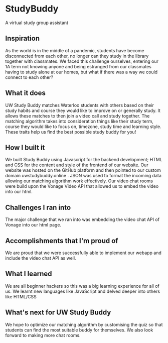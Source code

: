 # StudyBuddy
A virtual study group assistant

## Inspiration

As the world is in the middle of a pandemic, students have become disconnected from each other, no longer can they study in the library together with classmates. We faced this challenge ourselves, entering our 1A term not knowing anyone and being estranged from our classmates having to study alone at our homes, but what if there was a way we could connect to each other?

## What it does 

UW Study Buddy matches Waterloo students with others based on their study habits and course they would like to improve on or generally study. It allows these matches to then join a video call and study together. The matching algorithm takes into consideration things like their study term, course they would like to focus on, timezone, study time and learning style. These traits help us find the best possible study buddy for you!

## How I built it

We built Study Buddy using Javascript for the backend development; HTML and CSS for the content and style of the frontend of our website. Our website was hosted on the GitHub platform and then pointed to our custom domain uwstudybuddy.online . JSON was used to format the incoming data allowing our matching algorithm work effectively. Our video chat rooms were build upon the Vonage Video API that allowed us to embed the video into our html.

## Challenges I ran into

The major challenge that we ran into was embedding the video chat API of Vonage into our html page.

## Accomplishments that I'm proud of

We are proud that we were successfully able to implement our webapp and include the video chat API as well.

## What I learned

We are all beginner hackers so this was a big learning experience for all of us. We learnt new languages like JavaScript and delved deeper into others like HTML/CSS

## What's next for UW Study Buddy

We hope to optimize our matching algorithm by customising the quiz  so that students can find the most suitable buddy for themselves. We also look forward to making more chat rooms.
